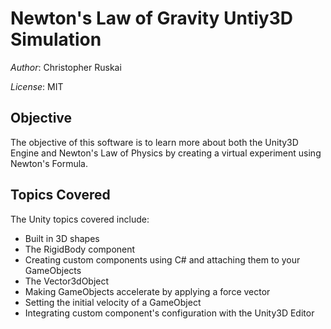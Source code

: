 # Newton's Law of Gravity Untiy3D Simulation
*Author*: Christopher Ruskai

*License*: MIT


## Objective

The objective of this software is to learn more about both the Unity3D Engine and Newton's Law of Physics by creating a virtual experiment using Newton's Formula.

## Topics Covered

The Unity topics covered include:
- Built in 3D shapes
- The RigidBody component
- Creating custom components using C# and attaching them to your GameObjects
- The Vector3dObject
- Making GameObjects accelerate by applying a force vector
- Setting the initial velocity of a GameObject
- Integrating custom component's configuration with the Unity3D Editor 

